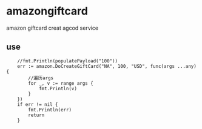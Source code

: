 # amazongiftcard
amazon giftcard creat agcod service
## use 
```
	//fmt.Println(populatePayload("100"))
	err := amazon.DoCreateGiftCard("NA", 100, "USD", func(args ...any) {
		//遍历args
		for _, v := range args {
			fmt.Println(v)
		}
	})
	if err != nil {
		fmt.Println(err)
		return
	}
```
